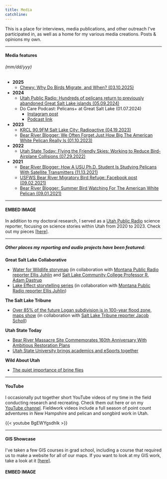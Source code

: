 ```yaml
---
title: Media
catchline:
---
```


This is a place for interviews, media publications, and other outreach I've participated in, as well as a home for my various media creations. Posts & opinions my own.

___
#### Media features
###### (mm/dd/yyy)
* **2025**
  + [Chewy: Why Do Birds Migrate, and When? (03.10.2025)](https://www.chewy.com/education/bird-migration)
* **2024**
  + [Utah Public Radio: Hundreds of pelicans return to previously abandoned Great Salt Lake islands (05.09.2024)](https://www.upr.org/environment/2024-05-09/hundreds-of-pelicans-return-to-previously-abandoned-great-salt-lake-islands)
  + Do Care Podcast: Pelicans+ at Great Salt Lake (01.07.2024)
    - [Instagram post](https://www.instagram.com/p/C10iM2xJUNo/?utm_source=ig_web_button_share_sheet&igsh=NTYzOWQzNmJjMA==)
    - [Podcast link](https://www.iheart.com/podcast/269-do-care-podcast-86554126/episode/pelicans-at-great-salt-lake-with-140124455/)
* **2023**
  + [KRCL 90.9FM Salt Lake City: Radioactive (04.19.2023)](https://krcl.org/blog/radioactive-041923/)
  + [Bear River Blogger: We Often Forget Just How Big The American White Pelican Really Is (01.10.2023)](https://bearriverblogger.com/how-big-american-white-pelican/)
* **2022**
  + [Utah State Today: Flying the Friendly Skies: Working to Reduce Bird-Airplane Collisions (07.29.2022)](https://www.usu.edu/today/story/flying-the-friendly-skies-working-to-reduce-bird-airplane-collisions)
* **2021**
  + [Bear River Blogger: How A USU Ph.D. Student Is Studying Pelicans With Satellite Transmitters (11.13.2021)](https://bearriverblogger.com/usu-student-studying-pelicans/)
  + [USFWS Bear River Migratory Bird Refuge: Facebook post (09.02.2021)](https://www.facebook.com/BearRiverMBR/posts/aimee-van-tatenhove-a-phd-student-at-utah-state-university-has-spent-the-past-co/4881659655194937/)
  + [Bear River Blogger: Summer Bird Watching For The American White Pelican (09.01.2021)](https://bearriverblogger.com/bird-watching-for-pelicans/)

___
#### EMBED IMAGE
In addition to my doctoral research, I served as a [Utah Public Radio](https://www.upr.org/) science reporter, focusing on science stories within Utah from 2020 to 2023. Check out my pieces [[here]](https://www.upr.org/people/aimee-van-tatenhove).

___
##### Other places my reporting and audio projects have been featured:
**Great Salt Lake Collaborative**
* [Water for Wildlife storymap](https://storymaps.arcgis.com/stories/357445aa8d9e4e50a82901ea667f36c6) (in collaboration with [Montana Public Radio reporter Ellis Juhlin](https://www.mtpr.org/people/ellis-juhlin) and [Salt Lake Community College Professor R. Adam Dastrup](https://www.slcc.edu/gis/index.aspx)
* [Lake Effect storytelling series](https://greatsaltlakenews.org/lake-resources/great-salt-lake-voices) (in collaboration with [Montana Public Radio reporter Ellis Juhlin](https://www.mtpr.org/people/ellis-juhlin))

**The Salt Lake Tribune**
* [Over 85% of the future Logan subdivision is in 100-year flood zone, maps show](https://www.sltrib.com/news/environment/2023/03/30/over-85-future-logan-subdivision/) (in collaboration with [Salt Lake Tribune reporter Jacob Scholl](https://www.sltrib.com/staff/jscholl/))

**Utah State Today**
* [Bear River Massacre Site Commemorates 160th Anniversary With Ambitious Restoration Plans](https://www.usu.edu/today/story/upr-bear-river-massacre-site-commemorates-160th-anniversary-with-ambitious-restoration-plans/?nl=876)
* [Utah State University brings academics and eSports together](https://www.usu.edu/today/story/utah-state-university-brings-academics-esports-together)

**Wild About Utah**
* [The quiet importance of brine flies](https://wildaboututah.org/the-quiet-importance-of-brine-flies/)

___
#### YouTube
I occasionally put together short YouTube videos of my time in the field conducting research and recreating. Check them out here or on my [YouTube channel](https://www.youtube.com/channel/UCcfPF8k77F6CO50X3z8fPnQ). Fieldwork videos include a full season of point count adventures in New Hampshire and pelican and songbird work in Utah.

{{< youtube BgEWYgsdhlk >}}

___
#### GIS Showcase
I've taken a few GIS courses in grad school, including a course that required us to make a website for all of our maps. If you want to look at my GIS work, take a look at it [[here]](https://sites.google.com/view/aimee-van-tatenhoves-gis-site/home).

#### EMBED IMAGE